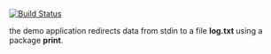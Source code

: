 [![Build Status](https://travis-ci.org/kit10000000/lab11.svg?branch=master)](https://travis-ci.org/kit10000000/lab11)

the demo application redirects data from stdin to a file **log.txt** using a package **print**.
